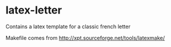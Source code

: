 # latex-letter
Contains a latex template for a classic french letter

Makefile comes from http://xpt.sourceforge.net/tools/latexmake/

